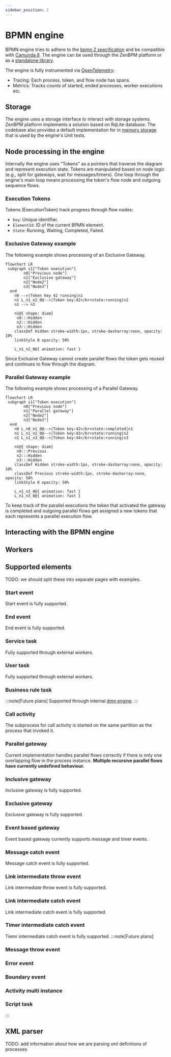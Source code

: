 ```yaml
---
sidebar_position: 2
---
```

# BPMN engine

BPMN engine tries to adhere to the [bpmn 2 specification](https://www.omg.org/spec/BPMN/2.0.2/PDF) and be compatible with [Camunda 8](https://docs.camunda.io/).
The engine can be used through the ZenBPM platform or as a [standalone library](https://pkg.go.dev/github.com/pbinitiative/zenbpm/pkg/bpmn).

The engine is fully instrumented via [OpenTelemetry](https://opentelemetry.io/):
- Tracing: Each process, token, and flow node has spans.
- Metrics: Tracks counts of started, ended processes, worker executions etc.

## Storage
The engine uses a storage interface to interact with storage systems. ZenBPM platform implements a solution based on RqLite database. The codebase also provides a default implementation for in [memory storage](https://pkg.go.dev/github.com/pbinitiative/zenbpm/pkg/storage/inmemory) that is used by the engine's Unit tests.

## Node processing in the engine
Internally the engine uses "Tokens" as a pointers that traverse the diagram and represent execution state.
Tokens are manipulated based on node logic (e.g., split for gateways, wait for messages/timers).
One loop through the engine's main loop means processing the token's flow node and outgoing sequence flows.

### Execution Tokens
Tokens (ExecutionToken) track progress through flow nodes:
 - `Key`: Unique identifier.
 - `ElementId`: ID of the current BPMN element.
 - `State`: Running, Waiting, Completed, Failed.

### Exclusive Gateway example
The following example shows processing of an Exclusive Gateway.
```mermaid
flowchart LR
 subgraph s1["Token execution"]
        n0["Previous node"]
        n1["Exclusive gateway"]
        n2["Node2"]
        n3["Node3"]
  end
    n0 -->|Token key 42 running|n1
    n1 L_n1_n2_0@-->|Token key:42</br>state:running|n2
    n1 --> n3

    n1@{ shape: diam}
     n0:::Hidden
     n2:::Hidden
     n3:::Hidden
    classDef Hidden stroke-width:1px, stroke-dasharray:none, opacity: 10%
    linkStyle 0 opacity: 50%

    L_n1_n2_0@{ animation: fast } 
```
Since Exclusive Gateway cannot create parallel flows the token gets reused and continues to flow through the diagram.


### Parallel Gateway example
The following example shows processing of a Parallel Gateway.
```mermaid
flowchart LR
 subgraph s1["Token execution"]
        n0["Previous node"]
        n1["Parallel gateway"]
        n2["Node2"]
        n3["Node3"]
  end
    n0 L_n0_n1_0@-->|Token key:42</br>state:completed|n1
    n1 L_n1_n2_0@-->|Token key:43</br>state:running|n2
    n1 L_n1_n3_0@-->|Token key:44</br>state:running|n3

    n1@{ shape: diam}
     n0:::Previous
     n2:::Hidden
     n3:::Hidden
    classDef Hidden stroke-width:1px, stroke-dasharray:none, opacity: 10%
    classDef Previous stroke-width:1px, stroke-dasharray:none, opacity: 50%
    linkStyle 0 opacity: 50%

    L_n1_n2_0@{ animation: fast } 
    L_n1_n3_0@{ animation: fast }
```
To keep track of the parallel executions the token that activated the gateway is completed and outgoing parallel flows get assigned a new tokens that each represents a parallel execution flow.

## Interacting with the BPMN engine

## Workers

## Supported elements
TODO: we should split these into separate pages with examples.

### Start event
Start event is fully supported.
### End event
End event is fully supported.
### Service task
Fully supported through external workers.
### User task
Fully supported through external workers.
### Business rule task
:::note[Future plans]
Supported through internal [dmn engine](/reference/dmn-engine).
:::
### Call activity
The subprocess for call activity is started on the same partition as the process that invoked it.
### Parallel gateway
Current implementation handles parallel flows correctly if there is only one overlapping flow in the process instance. **Multiple recursive parallel flows have currently undefined behaviour.**
### Inclusive gateway
Inclusive gateway is fully supported.
### Exclusive gateway
Exclusive gateway is fully supported.
### Event based gateway
Event based gateway currently supports message and timer events.
### Message catch event
Message catch event is fully supported.
### Link intermediate throw event
Link intermediate throw event is fully supported.
### Link intermediate catch event
Link intermediate catch event is fully supported.
### Timer intermediate catch event
Tiemr intermediate catch event is fully supported.
:::note[Future plans]
### Message throw event
### Error event
### Boundary event
### Activity multi instance
### Script task
:::


## XML parser
TODO: add information about how we are parsing xml definitions of processes

